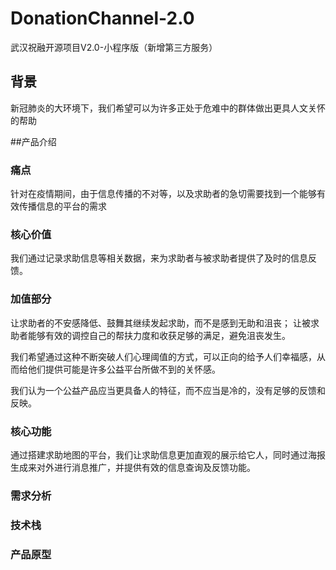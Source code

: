 # DonationChannel-2.0
武汉祝融开源项目V2.0-小程序版（新增第三方服务）

## 背景
新冠肺炎的大环境下，我们希望可以为许多正处于危难中的群体做出更具人文关怀的帮助

##产品介绍

### 痛点
针对在疫情期间，由于信息传播的不对等，以及求助者的急切需要找到一个能够有效传播信息的平台的需求

### 核心价值
我们通过记录求助信息等相关数据，来为求助者与被求助者提供了及时的信息反馈。

### 加值部分
让求助者的不安感降低、鼓舞其继续发起求助，而不是感到无助和沮丧；
让被求助者能够有效的调控自己的帮扶力度和收获足够的满足，避免沮丧发生。

我们希望通过这种不断突破人们心理阈值的方式，可以正向的给予人们幸福感，从而给他们提供可能是许多公益平台所做不到的关怀感。

我们认为一个公益产品应当更具备人的特征，而不应当是冷的，没有足够的反馈和反映。
### 核心功能

通过搭建求助地图的平台，我们让求助信息更加直观的展示给它人，同时通过海报生成来对外进行消息推广，并提供有效的信息查询及反馈功能。

### 需求分析

### 技术栈

### 产品原型